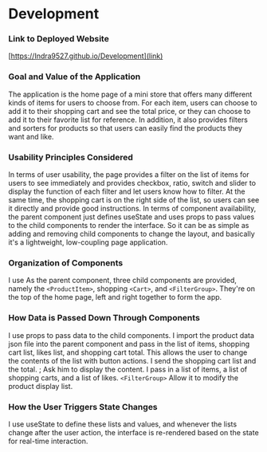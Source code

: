 # Development

### Link to Deployed Website
[https://Indra9527.github.io/Development](link)

### Goal and Value of the Application
The application is the home page of a mini store that offers many different kinds of items for users to choose from. For each item, users can choose to add it to their shopping cart and see the total price, or they can choose to add it to their favorite list for reference. In addition, it also provides filters and sorters for products so that users can easily find the products they want and like.

### Usability Principles Considered
In terms of user usability, the page provides a filter on the list of items for users to see immediately and provides checkbox, ratio, switch and slider to display the function of each filter and let users know how to filter. At the same time, the shopping cart is on the right side of the list, so users can see it directly and provide good instructions.
In terms of component availability, the parent component just defines useState and uses props to pass values to the child components to render the interface. So it can be as simple as adding and removing child components to change the layout, and basically it's a lightweight, low-coupling page application.

### Organization of Components
I use <App> As the parent component, three child components are provided, namely the `<ProductItem>`, shopping `<Cart>`, and `<FilterGroup>`. They're on the top of the home page, left and right together to form the app.

### How Data is Passed Down Through Components
I use props to pass data to the child components. I import the product data json file into the parent component and pass in the list of items, shopping cart list, likes list, and shopping cart total. <ProductItem> This allows the user to change the contents of the list with button actions. I send the shopping cart list and the total. <Cart>; Ask him to display the content. I pass in a list of items, a list of shopping carts, and a list of likes. `<FilterGroup>` Allow it to modify the product display list.

### How the User Triggers State Changes
I use useState to define these lists and values, and whenever the lists change after the user action, the interface is re-rendered based on the state for real-time interaction.
